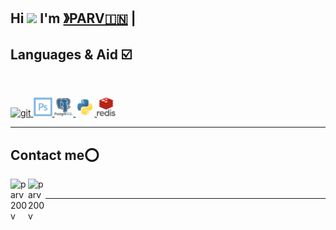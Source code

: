 ## Hi <img src="https://raw.githubusercontent.com/MartinHeinz/MartinHeinz/master/wave.gif" width="25px"> I'm [》PARV🇮🇳](https://parv200v.me) |  

## Languages & Aid ☑️
</br>
 
<a href="https://git-scm.com/" class="padded" target="_blank"> <img src="https://www.vectorlogo.zone/logos/git-scm/git-scm-icon.svg" alt="git" width="30" height="30"/> </a> 
<a href="https://www.photoshop.com/en" class="padded" target="_blank"> <img src="https://raw.githubusercontent.com/devicons/devicon/master/icons/photoshop/photoshop-line.svg" alt="photoshop" width="30" height="30"/> </a> 
<a href="https://www.postgresql.org" class="padded" target="_blank"> <img src="https://raw.githubusercontent.com/devicons/devicon/master/icons/postgresql/postgresql-original-wordmark.svg" alt="postgresql" width="30" height="30"/> </a> 
<a href="https://www.python.org" class="padded" target="_blank"> <img src="https://raw.githubusercontent.com/devicons/devicon/master/icons/python/python-original.svg" alt="python" width="30" height="30"/> </a> 
<a href="https://redis.io" class="padded" target="_blank"> <img src="https://raw.githubusercontent.com/devicons/devicon/master/icons/redis/redis-original-wordmark.svg" alt="redis" width="30" height="30"/> </a>

---
## Contact me⭕️

<!-- png icons from https://iconscout.com/ -->
 <a href="https://telegram.dog/parv200v" class="padded"><img align="left" alt="parv200v" width="28px" src="./res/telegram.png" /></a> 
<a href="https://instagram.com/parv200v" class="padded"><img align="left" alt="parv200v" width="28px" src="./res/instagram.png" /></a>
 
</br>

---
